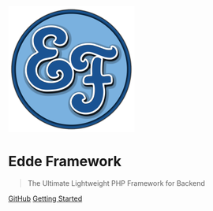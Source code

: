 ![logo](_media/logo.png)

# Edde Framework

> The Ultimate Lightweight PHP Framework for Backend

[GitHub](https://github.com/edde-framework/edde)
[Getting Started](/getting-started/index)
